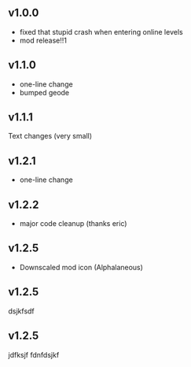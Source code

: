 ## <cy>v1.0.0</c>
- fixed that stupid crash when entering online levels
- mod release!!1

## <cy>v1.1.0</c>
- one-line change
- bumped geode

## <cy>v1.1.1</c>
Text changes (very small)

## <cy>v1.2.1</c>
- one-line change

## <cy>v1.2.2</c>
- major code cleanup (thanks eric)
## <cy>v1.2.5</c>

- Downscaled mod icon (Alphalaneous)

## <cy>v1.2.5</c>

dsjkfsdf

## <cy>v1.2.5</c>

jdfksjf
fdnfdsjkf


